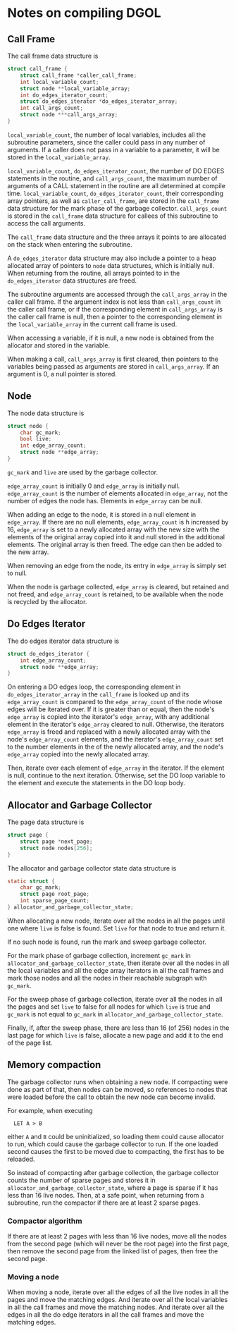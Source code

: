 Notes on compiling DGOL
=======================
Call Frame
----------
The call frame data structure is
```c
struct call_frame {
    struct call_frame *caller_call_frame;
    int local_variable_count;
    struct node **local_variable_array;
    int do_edges_iterator_count;
    struct do_edges_iterator *do_edges_iterator_array;
    int call_args_count;
    struct node ***call_args_array;
}
```
`local_variable_count`, the number of local variables, includes all the
subroutine parameters, since the caller could pass in any number of
arguments.  If a caller does not pass in a variable to a parameter, it
will be stored in the `local_variable_array`.

`local_variable_count`, `do_edges_iterator_count`, the number of DO EDGES
statements in the routine, and `call_args_count`, the maximum number of
arguments of a CALL statement in the routine are all determined at
compile time.  `local_variable_count`, `do_edges_iterator_count`, their
corresponding array pointers, as well as `caller_call_frame`, are stored in
the `call_frame` data structure for the mark phase of the garbage collector.
`call_args_count` is stored in the `call_frame` data structure for
callees of this subroutine to access the call arguments.

The `call_frame` data structure and the three arrays it points to are
allocated on the stack when entering the subroutine.

A `do_edges_iterator` data structure may also include a pointer to a heap
allocated array of pointers to `node` data structures, which is initially
null.  When returning from the routine, all arrays pointed to in the
`do_edges_iterator` data structures are freed.

The subroutine arguments are accessed through the `call_args_array` in the
caller call frame.  If the argument index is not less than `call_args_count`
in the caller call frame, or if the corresponding element in
`call_args_array` is the caller call frame is null, then a pointer to the
corresponding element in the `local_variable_array` in the current
call frame is used.

When accessing a variable, if it is null, a new node is obtained from the
allocator and stored in the variable.

When making a call, `call_args_array` is first cleared, then pointers to
the variables being passed as arguments are stored in `call_args_array`.
If an argument is 0, a null pointer is stored.

Node
----
The node data structure is
```c
struct node {
    char gc_mark;
    bool live;
    int edge_array_count;
    struct node **edge_array;
}
```
`gc_mark` and `live` are used by the garbage collector.

`edge_array_count` is initially 0 and `edge_array` is initially null.
`edge_array_count` is the number of elements allocated in `edge_array`, not
the number of edges the node has.  Elements in `edge_array` can be null.

When adding an edge to the node, it is stored in a null element in
`edge_array`.  If there are no null elements, `edge_array_count` is h
increased by 16, `edge_array` is set to a newly allocated array with the
new size with the elements of the original array copied into it and null
stored in the additional elements.  The original array is then freed.  The
edge can then be added to the new array.

When removing an edge from the node, its entry in `edge_array` is
simply set to null.

When the node is garbage collected, `edge_array` is cleared, but retained
and not freed, and `edge_array_count` is retained, to be available when
the node is recycled by the allocator.

Do Edges Iterator
-----------------
The do edges iterator data structure is
```c
struct do_edges_iterator {
    int edge_array_count;
    struct node **edge_array;
}
```
On entering a DO edges loop, the corresponding element in
`do_edges_iterator_array` in the `call_frame` is looked up and
its `edge_array_count` is compared to the `edge_array_count` of
the node whose edges will be iterated over.  If it is greater
than or equal, then the node's `edge_array` is copied into the
iterator's `edge_array`, with any additional element in the
iterator's `edge_array` cleared to null.  Otherwise, the iterators
`edge_array` is freed and replaced with a newly allocated array
with the node's `edge_array_count` elements, and the iterator's
`edge_array_count` set to the number elements in the of the newly
allocated array, and the node's `edge_array` copied into the newly
allocated array.

Then, iterate over each element of `edge_array` in the iterator.
If the element is null, continue to the next iteration.  Otherwise,
set the DO loop variable to the element and execute the statements
in the DO loop body.

Allocator and Garbage Collector
-------------------------------
The page data structure is
```c
struct page {
    struct page *next_page;
    struct node nodes[256];
}
```
The allocator and garbage collector state data structure is
```c
static struct {
    char gc_mark;
    struct page root_page;
    int sparse_page_count;
} allocator_and_garbage_collector_state;
```
When allocating a new node, iterate over all the nodes in all the pages
until one where `live` is false is found.  Set `live` for that node to
true and return it.

If no such node is found, run the mark and sweep garbage collector.

For the mark phase of garbage collection, increment `gc_mark` in
`allocator_and_garbage_collector_state`, then iterate over all the
nodes in all the local variables and all the edge array iterators in
all the call frames and mark those nodes and all the nodes in their
reachable subgraph with `gc_mark`.

For the sweep phase of garbage collection, iterate over all the
nodes in all the pages and set `live` to false for all nodes for
which `live` is true and `gc_mark` is not equal to `gc_mark` in
`allocator_and_garbage_collector_state`.

Finally, if, after the sweep phase, there are less than 16 (of 256)
nodes in the last page for which `live` is false, allocate a new
page and add it to the end of the page list.

Memory compaction
-----------------
The garbage collector runs when obtaining a new node.  If compacting
were done as part of that, then nodes can be moved, so
references to nodes that were loaded before the call to obtain the
new node can become invalid.

For example, when executing
```
  LET A > B
```
either `A` and `B` could be uninitialized, so loading them could
cause allocator to run, which could cause the garbage collector to
run.  If the one loaded second causes the first to be moved due
to compacting, the first has to be reloaded.

So instead of compacting after garbage collection, the garbage
collector counts the number of sparse pages and stores it in
`allocator_and_garbage_collector_state`, where a page is sparse if
it has less than 16 live nodes.  Then, at a safe point, when
returning from a subroutine, run the compactor if there are at
least 2 sparse pages.

### Compactor algorithm
If there are at least 2 pages with less than 16 live nodes, move all
the nodes from the second page (which will never be the root page) into
the first page, then remove the second page from the linked list of
pages, then free the second page.

### Moving a node
When moving a node, iterate over all the edges of all the live nodes
in all the pages and move the matching edges.  And iterate over all
the local variables in all the call frames and move the matching nodes.
And iterate over all the edges in all the do edge iterators in all the
call frames and move the matching edges.
